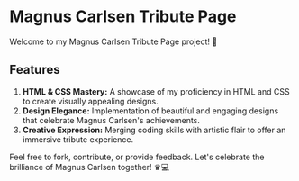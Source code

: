 # Magnus Carlsen Tribute Page

Welcome to my Magnus Carlsen Tribute Page project! 🌟

## Features
1. **HTML & CSS Mastery:** A showcase of my proficiency in HTML and CSS to create visually appealing designs.
2. **Design Elegance:** Implementation of beautiful and engaging designs that celebrate Magnus Carlsen's achievements.
3. **Creative Expression:** Merging coding skills with artistic flair to offer an immersive tribute experience.

Feel free to fork, contribute, or provide feedback. Let's celebrate the brilliance of Magnus Carlsen together! ♛💻
